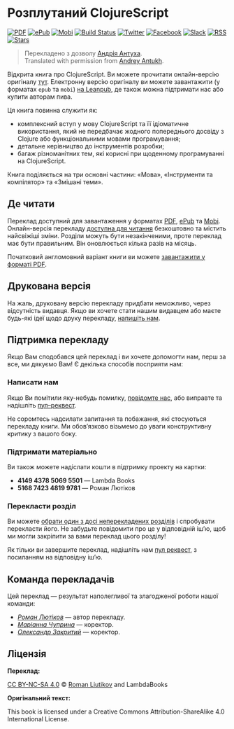 # Розплутаний ClojureScript

[![PDF][pdf-image]][pdf-url]
[![ePub][epub-image]][epub-url]
[![Mobi][mobi-image]][mobi-url]
[![Build Status][travis-image]][travis-url]
[![Twitter][twitter-image]][twitter-url]
[![Facebook][facebook-image]][facebook-url]
[![Slack][slack-image]][slack-url]
[![RSS][rss-image]][rss-url]
[![Stars][github-image]][github-url]


> Перекладенo з дoзвoлу [Андрія Антуха](https://twitter.com/niwinz).  
> Translated with permission from [Andrey Antukh](https://twitter.com/niwinz).

Відкрита книга про ClojureScript. Ви можете прочитати онлайн-версію оригіналу [тут](http://funcool.github.io/clojurescript-unraveled/). Електронну версію оригіналу ви можете завантажити (у форматах `epub` та `mobi`) [на Leanpub](http://leanpub.com/clojurescript-unraveled), де також можна підтримати нас або купити авторам пива.

Ця книга повинна служити як:

- комплексний вступ у мову ClojureScript та її ідіоматичне використання, який не передбачає жодного попереднього досвіду з Clojure або функціональними мовами програмування;
- детальне керівництво до інструментів розробки;
- багаж різноманітних тем, які корисні при щоденному програмуванні на ClojureScript.

Книга поділяється на три основні частини: «Мова», «Інструменти та компілятор» та «Змішані теми».

## Де читати

Переклад доступний для завантаження у форматах [PDF][pdf-url], [ePub][epub-url] та [Mobi][mobi-url]. Онлайн-версія перекладу [доступна для читання][site-url] безкоштовно та містить найсвіжіші зміни. Розділи можуть бути незакінченими, проте переклад має бути правильним. Він оновлюється кілька разів на місяць.

Початковий англомовний варіант книги ви можете [завантажити у форматі PDF](https://leanpub.com/clojurescript-unraveled).

## Друкована версія

На жаль, друковану версію перекладу придбати неможливо, через відсутність видавця. Якщо ви хочете стати нашим видавцем або маєте будь-які ідеї щодо друку перекладу, [напишіть нам](mailto:lambdabooks+email@denysdovhan.com).

## Підтримка перекладу

Якщо Вам сподобався цей переклад і ви хочете допомогти нам, перш за все, ми дякуємо Вам! Є декілька способів посприяти нам:

### Написати нам

Якщо Ви помітили яку-небудь помилку, [повідомте нас](https://github.com/LambdaBooks/clojurescript-unraveled/issues), або виправте та надішліть [пул–реквест](https://github.com/LambdaBooks/clojurescript-unraveled/compare).

Не соромтесь надсилати запитання та побажання, які стосуються перекладу книги. Ми обов’язково візьмемо до уваги конструктивну критику з вашого боку.

### Підтримати матеріально

Ви також можете надіслати кошти в підтримку проекту на картки:

* **4149 4378 5069 5501** — Lambda Books
* **5168 7423 4819 9781** — Роман Лютіков

### Перекласти розділ

Ви можете [обрати один з досі неперекладених розділів](https://git.io/vDX2E) і спробувати перекласти його. Не забудьте повідомити про це у відповідній іш’ю, щоб ми могли закріпити за вами переклад цього розділу!

Як тільки ви завершите переклад, надішліть нам [пул реквест](https://github.com/LambdaBooks/clojurescript-unraveled/compare), з посиланням на відповідну іш’ю.

## Команда перекладачів

Цей переклад — результат наполегливої та злагодженої роботи нашої команди:

* [_Роман Лютіков_](https://twitter.com/roman01la) — автор перекладу.
* [_Маріанна Чуприна_](https://twitter.com/marianna_ch_a) — коректор.
* [_Олександр Закритий_](https://twitter.com/nevusnews) — коректор.

## Ліцензія

**Переклад:**

[CC BY-NC-SA 4.0][cc-by-nc-sa-4.0] © [Roman Liutikov](https://romanliutikov.com) and LambdaBooks

**Оригінальний текст:**

This book is licensed under a Creative Commons Attribution-ShareAlike 4.0 International License.

<!-- Download links -->

[site-url]: http://lambdabooks.github.io/clojurescript-unraveled

[pdf-url]: https://www.gitbook.com/download/pdf/book/LambdaBooks/clojurescript-unraveled
[pdf-image]: https://img.shields.io/badge/get-PDF-EB4E33.svg?style=flat-square

[epub-url]: https://www.gitbook.com/download/epub/book/LambdaBooks/clojurescript-unraveled
[epub-image]: https://img.shields.io/badge/get-ePub-85B916.svg?style=flat-square

[mobi-url]: https://www.gitbook.com/download/mobi/book/LambdaBooks/clojurescript-unraveled
[mobi-image]: https://img.shields.io/badge/get-Mobi-E8A138.svg?style=flat-square

<!-- References -->

[cc-by-nc-sa-4.0]: https://creativecommons.org/licenses/by-nc-sa/4.0/

[travis-url]: https://travis-ci.org/LambdaBooks/clojurescript-unraveled
[travis-image]: https://img.shields.io/travis/LambdaBooks/clojurescript-unraveled.svg?style=flat-square

[twitter-url]: https://twitter.com/LambdaBooks
[twitter-image]: https://img.shields.io/badge/twitter-%40LambdaBooks-00ACEE.svg?style=flat-square

[facebook-url]: https://www.facebook.com/lambdabooks/
[facebook-image]: https://img.shields.io/badge/facebook-%40LambdaBooks-4267b2.svg?style=flat-square

[slack-url]:  http://slack.lambdabooks.com
[slack-image]: https://img.shields.io/badge/slack-LambdaBooks-red.svg?style=flat-square

[rss-url]: http://clojurescript-unraveled.lambdabooks.github.io/rss.xml
[rss-image]: https://img.shields.io/badge/rss-subscribe-F4B83F.svg?style=flat-square

[github-url]: https://github.com/LambdaBooks/clojurescript-unraveled
[github-image]: https://img.shields.io/github/stars/LambdaBooks/clojurescript-unraveled.svg?style=social&label=Star
